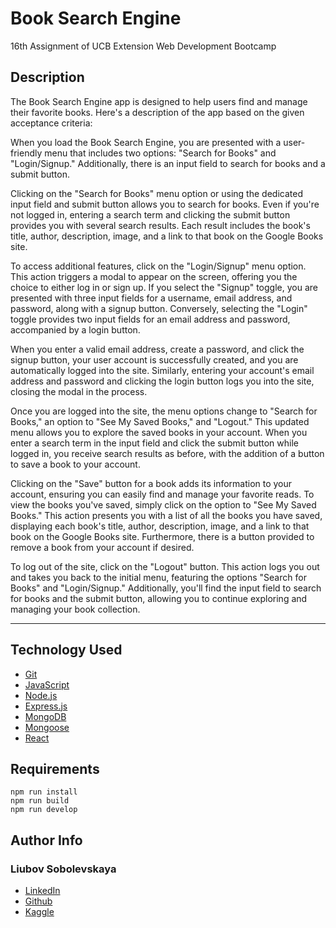 # Book Search Engine

16th Assignment of UCB Extension Web Development Bootcamp

## Description

The Book Search Engine app is designed to help users find and manage their favorite books. Here's a description of the app based on the given acceptance criteria:

When you load the Book Search Engine, you are presented with a user-friendly menu that includes two options: "Search for Books" and "Login/Signup." Additionally, there is an input field to search for books and a submit button.

Clicking on the "Search for Books" menu option or using the dedicated input field and submit button allows you to search for books. Even if you're not logged in, entering a search term and clicking the submit button provides you with several search results. Each result includes the book's title, author, description, image, and a link to that book on the Google Books site.

To access additional features, click on the "Login/Signup" menu option. This action triggers a modal to appear on the screen, offering you the choice to either log in or sign up. If you select the "Signup" toggle, you are presented with three input fields for a username, email address, and password, along with a signup button. Conversely, selecting the "Login" toggle provides two input fields for an email address and password, accompanied by a login button.

When you enter a valid email address, create a password, and click the signup button, your user account is successfully created, and you are automatically logged into the site. Similarly, entering your account's email address and password and clicking the login button logs you into the site, closing the modal in the process.

Once you are logged into the site, the menu options change to "Search for Books," an option to "See My Saved Books," and "Logout." This updated menu allows you to explore the saved books in your account. When you enter a search term in the input field and click the submit button while logged in, you receive search results as before, with the addition of a button to save a book to your account.

Clicking on the "Save" button for a book adds its information to your account, ensuring you can easily find and manage your favorite reads. To view the books you've saved, simply click on the option to "See My Saved Books." This action presents you with a list of all the books you have saved, displaying each book's title, author, description, image, and a link to that book on the Google Books site. Furthermore, there is a button provided to remove a book from your account if desired.

To log out of the site, click on the "Logout" button. This action logs you out and takes you back to the initial menu, featuring the options "Search for Books" and "Login/Signup." Additionally, you'll find the input field to search for books and the submit button, allowing you to continue exploring and managing your book collection.



---

## Technology Used

- [Git](https://git-scm.com/)
- [JavaScript](https://www.javascript.com/)
- [Node.js](https://nodejs.dev/)
- [Express.js](https://expressjs.com/)
- [MongoDB](https://www.mongodb.com/)
- [Mongoose](https://www.npmjs.com/package/mongoose)
- [React](https://react.dev/)

## Requirements

```
npm run install
npm run build
npm run develop
```

## Author Info

### Liubov Sobolevskaya

- [LinkedIn](https://www.linkedin.com/in/liubov-sobolevskaya/)
- [Github](https://github.com/LiubovSobolevskaya)
- [Kaggle](https://www.kaggle.com/lyubovsobolevskaya)

